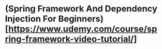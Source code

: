 # (Spring Framework And Dependency Injection For Beginners)[https://www.udemy.com/course/spring-framework-video-tutorial/]
